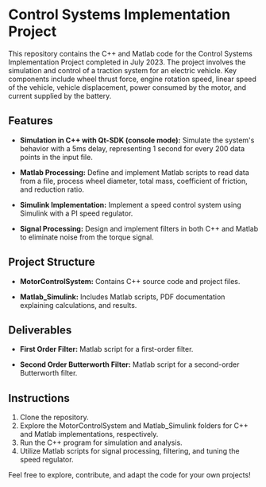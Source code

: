 # Control Systems Implementation Project

This repository contains the C++ and Matlab code for the Control Systems Implementation Project completed in July 2023. The project involves the simulation and control of a traction system for an electric vehicle. Key components include wheel thrust force, engine rotation speed, linear speed of the vehicle, vehicle displacement, power consumed by the motor, and current supplied by the battery.

## Features

- **Simulation in C++ with Qt-SDK (console mode):** Simulate the system's behavior with a 5ms delay, representing 1 second for every 200 data points in the input file.

- **Matlab Processing:** Define and implement Matlab scripts to read data from a file, process wheel diameter, total mass, coefficient of friction, and reduction ratio.

- **Simulink Implementation:** Implement a speed control system using Simulink with a PI speed regulator.

- **Signal Processing:** Design and implement filters in both C++ and Matlab to eliminate noise from the torque signal.

## Project Structure

- **MotorControlSystem:** Contains C++ source code and project files.

- **Matlab_Simulink:** Includes Matlab scripts, PDF documentation explaining calculations, and results.

## Deliverables

- **First Order Filter:** Matlab script for a first-order filter.

- **Second Order Butterworth Filter:** Matlab script for a second-order Butterworth filter.

## Instructions

1. Clone the repository.
2. Explore the MotorControlSystem and Matlab_Simulink folders for C++ and Matlab implementations, respectively.
3. Run the C++ program for simulation and analysis.
4. Utilize Matlab scripts for signal processing, filtering, and tuning the speed regulator.

Feel free to explore, contribute, and adapt the code for your own projects!
